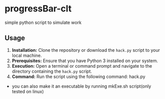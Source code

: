 # progressBar-clt

simple python script to simulate work

## Usage

1. **Installation:** Clone the repository or download the `hack.py` script to your local machine.
2. **Prerequisites:** Ensure that you have Python 3 installed on your system.
3. **Execution:** Open a terminal or command prompt and navigate to the directory containing the `hack.py` script.
4. **Command:** Run the script using the following command: hack.py
- you can also make it an executable by running mkExe.sh script(only tested on linux)

